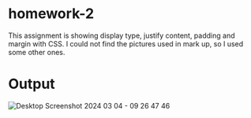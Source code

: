 # homework-2
This assignment is showing display type, justify content, padding and margin with CSS. I could not find the pictures used in mark up, so I used some other ones.

# Output 
![Desktop Screenshot 2024 03 04 - 09 26 47 46](https://github.com/anthonyjj/homework-2/assets/156860966/eeee5a94-8118-4543-b496-eb72d60d0c24)
